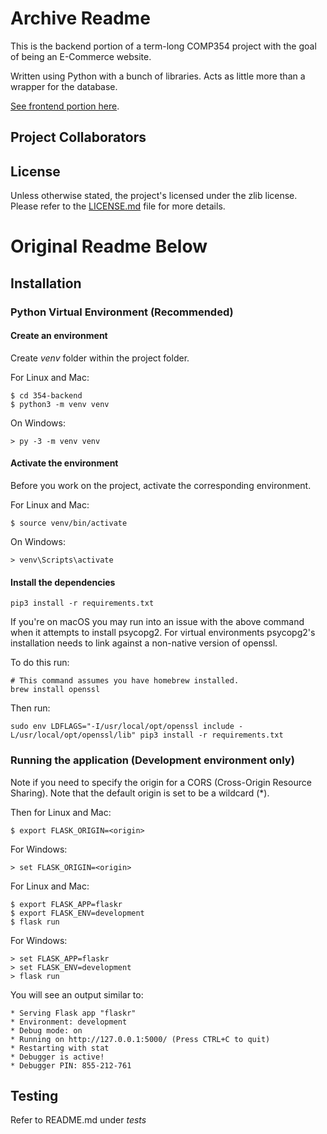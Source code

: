 # Archive Readme
This is the backend portion of a term-long COMP354 project with the goal of being an E-Commerce website.

Written using Python with a bunch of libraries. Acts as little more than a wrapper for the database.

[See frontend portion here](https://github.com/QuaternionMark/354-project-frontend).

## Project Collaborators

## License
Unless otherwise stated, the project's licensed under the zlib license. Please refer to the [LICENSE.md](LICENSE.md) file for more details.

# Original Readme Below

## Installation

### Python Virtual Environment (Recommended)

#### Create an environment

Create _venv_ folder within the project folder.

For Linux and Mac:

    $ cd 354-backend
    $ python3 -m venv venv

On Windows:

    > py -3 -m venv venv

#### Activate the environment

Before you work on the project, activate the corresponding environment.

For Linux and Mac:

    $ source venv/bin/activate

On Windows:

    > venv\Scripts\activate

#### Install the dependencies


    pip3 install -r requirements.txt

If you're on macOS you may run into an issue with the above command when it attempts to install psycopg2. For virtual environments psycopg2's installation needs to link against a non-native version of openssl.

To do this run:

    # This command assumes you have homebrew installed.
    brew install openssl

Then run:

    sudo env LDFLAGS="-I/usr/local/opt/openssl include -L/usr/local/opt/openssl/lib" pip3 install -r requirements.txt

### Running the application (Development environment only)

Note if you need to specify the origin for a CORS (Cross-Origin Resource Sharing). Note that the default origin is set to be a wildcard (*).

Then for Linux and Mac:

    $ export FLASK_ORIGIN=<origin>

For Windows:

    > set FLASK_ORIGIN=<origin>

For Linux and Mac:

    $ export FLASK_APP=flaskr
    $ export FLASK_ENV=development
    $ flask run

For Windows:

    > set FLASK_APP=flaskr
    > set FLASK_ENV=development
    > flask run

You will see an output similar to:

    * Serving Flask app "flaskr"
    * Environment: development
    * Debug mode: on
    * Running on http://127.0.0.1:5000/ (Press CTRL+C to quit)
    * Restarting with stat
    * Debugger is active!
    * Debugger PIN: 855-212-761


## Testing

Refer to README.md under _tests_
